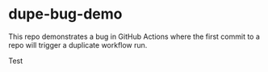 # dupe-bug-demo

This repo demonstrates a bug in GitHub Actions where the first commit to a repo will trigger a duplicate workflow run.

Test
